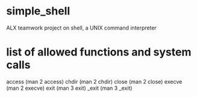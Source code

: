 # simple_shell
ALX teamwork project on shell, a UNIX command interpreter

# list of allowed functions and system calls
access (man 2 access)
chdir (man 2 chdir)
close (man 2 close)
execve (man 2 execve)
exit (man 3 exit)
_exit (man 3 _exit)
